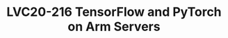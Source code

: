 ---
categories:
- lvc20
description: Interested in running Machine Learning workloads on Arm servers? Do you
  want to make the ML software stack faster on Arm? In this talk, the speaker will
  talk about status, roadmap, and areas of improvement when using TensorFlow and PyTorch
  on Arm servers. The speaker will also cover key open source projects - Eigen, OneDNN,
  ArmCL that aid in improving framework performance
image: /assets/images/featured-images/lvc20/LVC20-216.png
session_id: LVC20-216
session_room: '[Track 3] DataCenter'
session_slot:
  end_time: 2020-09-23 12:40
  start_time: 2020-09-23 12:15
session_speakers:
- speaker_bio: Ashok Bhat is a product manager in Arm&#39;s Development Solutions
    Group (DSG), looking after open-source compilers and machine learning SW stack
    on servers.
  speaker_company: Arm
  speaker_image: http://avatars.sched.co/7/cf/8935313/avatar.jpg.320x320px.jpg?bc2
  speaker_name: Ashok Bhat
  speaker_position: Product Manager, Arm
  speaker_role: attendee, speaker
session_track: Machine Learning/AI
tag: session
tags: Machine Learning/AI
title: LVC20-216 TensorFlow and PyTorch on Arm Servers
---